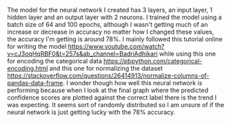 The model for the neural network I created has 3 layers, an input layer, 1 hidden layer and an output layer with 2 neurons. I trained the model using a batch size of 64 and 100 epochs, although I wasn't getting much of an increase or decrease in accuracy no matter how I changed these values, the accuracy I'm getting is around 78%. I mainly followed this tutorial online for writing the model https://www.youtube.com/watch?v=cJ3oqHqRBF0&t=257s&ab_channel=BadriAdhikari while using this one for encoding the categorical data https://pbpython.com/categorical-encoding.html and this one for normalizing the dataset https://stackoverflow.com/questions/26414913/normalize-columns-of-pandas-data-frame. I wonder though how well this neural network is performing because when I look at the final graph where the predicted confidence scores are plotted against the correct label there is the trend I was expecting. It seems sort of randomly distributed so I am unsure of if the neural network is just getting lucky with the 78% accuracy.